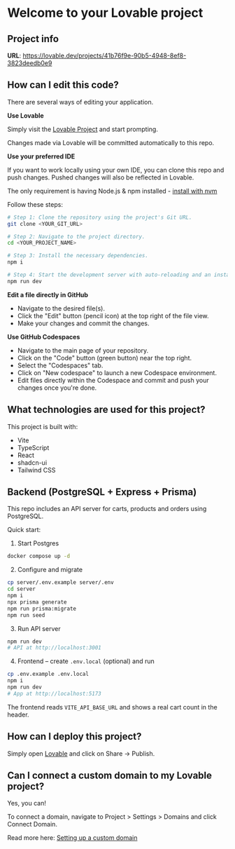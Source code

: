 # Welcome to your Lovable project

## Project info

**URL**: https://lovable.dev/projects/41b76f9e-90b5-4948-8ef8-3823deedb0e9

## How can I edit this code?

There are several ways of editing your application.

**Use Lovable**

Simply visit the [Lovable Project](https://lovable.dev/projects/41b76f9e-90b5-4948-8ef8-3823deedb0e9) and start prompting.

Changes made via Lovable will be committed automatically to this repo.

**Use your preferred IDE**

If you want to work locally using your own IDE, you can clone this repo and push changes. Pushed changes will also be reflected in Lovable.

The only requirement is having Node.js & npm installed - [install with nvm](https://github.com/nvm-sh/nvm#installing-and-updating)

Follow these steps:

```sh
# Step 1: Clone the repository using the project's Git URL.
git clone <YOUR_GIT_URL>

# Step 2: Navigate to the project directory.
cd <YOUR_PROJECT_NAME>

# Step 3: Install the necessary dependencies.
npm i

# Step 4: Start the development server with auto-reloading and an instant preview.
npm run dev
```

**Edit a file directly in GitHub**

- Navigate to the desired file(s).
- Click the "Edit" button (pencil icon) at the top right of the file view.
- Make your changes and commit the changes.

**Use GitHub Codespaces**

- Navigate to the main page of your repository.
- Click on the "Code" button (green button) near the top right.
- Select the "Codespaces" tab.
- Click on "New codespace" to launch a new Codespace environment.
- Edit files directly within the Codespace and commit and push your changes once you're done.

## What technologies are used for this project?

This project is built with:

- Vite
- TypeScript
- React
- shadcn-ui
- Tailwind CSS

## Backend (PostgreSQL + Express + Prisma)

This repo includes an API server for carts, products and orders using PostgreSQL.

Quick start:

1) Start Postgres

```sh
docker compose up -d
```

2) Configure and migrate

```sh
cp server/.env.example server/.env
cd server
npm i
npx prisma generate
npm run prisma:migrate
npm run seed
```

3) Run API server

```sh
npm run dev
# API at http://localhost:3001
```

4) Frontend – create `.env.local` (optional) and run

```sh
cp .env.example .env.local
npm i
npm run dev
# App at http://localhost:5173
```

The frontend reads `VITE_API_BASE_URL` and shows a real cart count in the header.

## How can I deploy this project?

Simply open [Lovable](https://lovable.dev/projects/41b76f9e-90b5-4948-8ef8-3823deedb0e9) and click on Share -> Publish.

## Can I connect a custom domain to my Lovable project?

Yes, you can!

To connect a domain, navigate to Project > Settings > Domains and click Connect Domain.

Read more here: [Setting up a custom domain](https://docs.lovable.dev/tips-tricks/custom-domain#step-by-step-guide)

